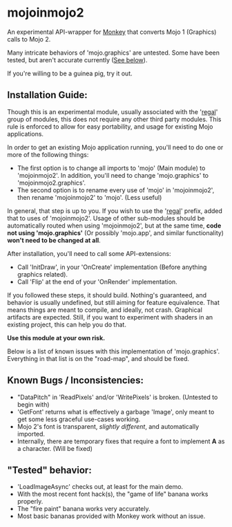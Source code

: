 # mojoinmojo2
An experimental API-wrapper for [Monkey](https://github.com/blitz-research/monkey) that converts Mojo 1 (Graphics) calls to Mojo 2.

Many intricate behaviors of 'mojo.graphics' are untested. Some have been tested, but aren't accurate currently ([See below](#known-bugs--inconsistencies)).

If you're willing to be a guinea pig, try it out.

## Installation Guide:
Though this is an experimental module, usually associated with the '[regal](https://github.com/Regal-Internet-Brothers/regal-modules)' group of modules, this does not require any other third party modules. This rule is enforced to allow for easy portability, and usage for existing Mojo applications.

In order to get an existing Mojo application running, you'll need to do one or more of the following things:
* The first option is to change all imports to 'mojo' (Main module) to 'mojoinmojo2'. In addition, you'll need to change 'mojo.graphics' to 'mojoinmojo2.graphics'.
* The second option is to rename every use of 'mojo' in 'mojoinmojo2', then rename 'mojoinmojo2' to 'mojo'. (Less useful)

In general, that step is up to you. If you wish to use the '[regal](https://github.com/Regal-Internet-Brothers/regal-modules)' prefix, added that to uses of 'mojoinmojo2'. Usage of other sub-modules should be automatically routed when using 'mojoinmojo2', but at the same time, **code not using 'mojo.graphics'** (Or possibly 'mojo.app', and similar functionality) **won't need to be changed at all**.

After installation, you'll need to call some API-extensions:
* Call 'InitDraw', in your 'OnCreate' implementation (Before anything graphics related).
* Call 'Flip' at the end of your 'OnRender' implementation.

If you followed these steps, it should build. Nothing's guaranteed, and behavior is usually undefined, but still aiming for feature equivalence. That means things are meant to compile, and ideally, not crash. Graphical artifacts are expected. Still, if you want to experiment with shaders in an existing project, this can help you do that.

**Use this module at your own risk.**

Below is a list of known issues with this implementation of 'mojo.graphics'. Everything in that list is on the "road-map", and should be fixed.

## Known Bugs / Inconsistencies:
* "DataPitch" in 'ReadPixels' and/or 'WritePixels' is broken. (Untested to begin with)
* 'GetFont' returns what is effectively a garbage 'Image', only meant to get some less graceful use-cases working.
* Mojo 2's font is transparent, *slightly different*, and automatically imported.
* Internally, there are temporary fixes that require a font to implement **A** as a character. (Will be fixed)

## "Tested" behavior:
* 'LoadImageAsync' checks out, at least for the main demo.
* With the most recent font hack(s), the "game of life" banana works properly.
* The "fire paint" banana works very accurately.
* Most basic bananas provided with Monkey work without an issue.

